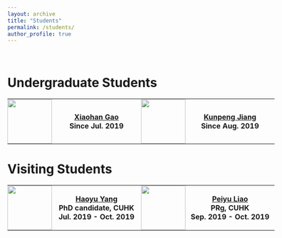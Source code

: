 ```yaml
---
layout: archive
title: "Students"
permalink: /students/
author_profile: true
---
```


<br>

Undergraduate Students
======

<table style="undefined;table-layout: fixed; width: 600px; border=none">
<colgroup>
<col style="width: 100px; text-align:right">
<col style="width: 200px; text-align:left">
<col style="width: 100px; text-align:right">
<col style="width: 200px; text-align:left">
</colgroup>
  <tr>
    <th style="padding: 0;"><img src="http://yibolin.com/images/students/XiaohanGao.jpg" style="width:100px;" /></th>
    <th><a href="">Xiaohan Gao</a><br>Since Jul. 2019</th>
    <th style="padding: 0;"><img src="http://yibolin.com/images/students/KunpengJiang.jpg" style="width:100px;" /></th>
    <th><a href="">Kunpeng Jiang</a><br>Since Aug. 2019</th>
  </tr>
</table>

Visiting Students
======

<table style="undefined;table-layout: fixed; width: 600px; border=none">
<colgroup>
<col style="width: 100px; text-align:right">
<col style="width: 200px; text-align:left">
<col style="width: 100px; text-align:right">
<col style="width: 200px; text-align:left">
</colgroup>
  <tr>
    <th style="padding: 0;"><img src="http://yibolin.com/images/students/HaoyuYang.jpg" style="width:100px;" /></th>
    <th><a href="https://phdyang007.github.io/">Haoyu Yang</a><br>PhD candidate, CUHK<br>Jul. 2019 - Oct. 2019</th>
    <th style="padding: 0;"><img src="http://yibolin.com/images/students/PeiyuLiao.jpg" style="width:100px;" /></th>
    <th><a href="https://enzoleo.github.io/">Peiyu Liao</a><br>PRg, CUHK<br>Sep. 2019 - Oct. 2019</th>
  </tr>
</table>
